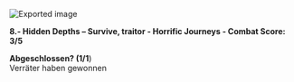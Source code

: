 ![Exported image](Exported%20image%2020241022165000-0.jpeg)  

**8.- Hidden Depths – Survive, traitor - Horrific Journeys - Combat Score: 3/5**  
  
**Abgeschlossen? (1/1**)  
Verräter haben gewonnen